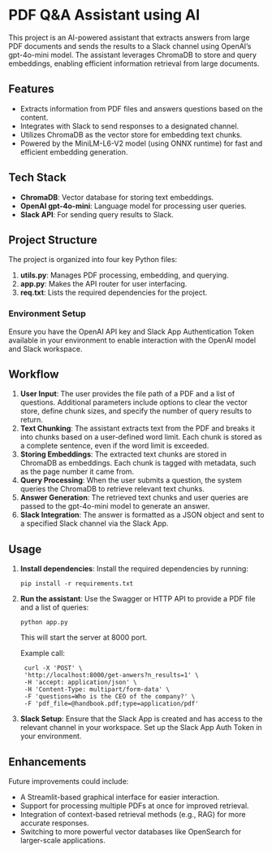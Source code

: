 # PDF Q&A Assistant using AI

This project is an AI-powered assistant that extracts answers from large PDF documents and sends the results to a Slack channel using OpenAI’s gpt-4o-mini model. The assistant leverages ChromaDB to store and query embeddings, enabling efficient information retrieval from large documents.

## Features
- Extracts information from PDF files and answers questions based on the content.
- Integrates with Slack to send responses to a designated channel.
- Utilizes ChromaDB as the vector store for embedding text chunks.
- Powered by the MiniLM-L6-V2 model (using ONNX runtime) for fast and efficient embedding generation.

## Tech Stack
- **ChromaDB**: Vector database for storing text embeddings.
- **OpenAI gpt-4o-mini**: Language model for processing user queries.
- **Slack API**: For sending query results to Slack.

## Project Structure
The project is organized into four key Python files:
1. **utils.py**: Manages PDF processing, embedding, and querying.
2. **app.py**: Makes the API router for user interfacing.
3. **req.txt**: Lists the required dependencies for the project.

### Environment Setup
Ensure you have the OpenAI API key and Slack App Authentication Token available in your environment to enable interaction with the OpenAI model and Slack workspace.

## Workflow
1. **User Input**: The user provides the file path of a PDF and a list of questions. Additional parameters include options to clear the vector store, define chunk sizes, and specify the number of query results to return.
2. **Text Chunking**: The assistant extracts text from the PDF and breaks it into chunks based on a user-defined word limit. Each chunk is stored as a complete sentence, even if the word limit is exceeded.
3. **Storing Embeddings**: The extracted text chunks are stored in ChromaDB as embeddings. Each chunk is tagged with metadata, such as the page number it came from.
4. **Query Processing**: When the user submits a question, the system queries the ChromaDB to retrieve relevant text chunks.
5. **Answer Generation**: The retrieved text chunks and user queries are passed to the gpt-4o-mini model to generate an answer.
6. **Slack Integration**: The answer is formatted as a JSON object and sent to a specified Slack channel via the Slack App.

## Usage

1. **Install dependencies**:
   Install the required dependencies by running:
   ```
   pip install -r requirements.txt
   ```

2. **Run the assistant**:
   Use the Swagger or HTTP API to provide a PDF file and a list of queries:
   ```
   python app.py
   ```
   This will start the server at 8000 port.

   Example call: 
   ```
    curl -X 'POST' \
    'http://localhost:8000/get-anwers?n_results=1' \
    -H 'accept: application/json' \
    -H 'Content-Type: multipart/form-data' \
    -F 'questions=Who is the CEO of the company?' \
    -F 'pdf_file=@handbook.pdf;type=application/pdf'
   ```

3. **Slack Setup**:
   Ensure that the Slack App is created and has access to the relevant channel in your workspace. Set up the Slack App Auth Token in your environment.

## Enhancements

Future improvements could include:
- A Streamlit-based graphical interface for easier interaction.
- Support for processing multiple PDFs at once for improved retrieval.
- Integration of context-based retrieval methods (e.g., RAG) for more accurate responses.
- Switching to more powerful vector databases like OpenSearch for larger-scale applications.
